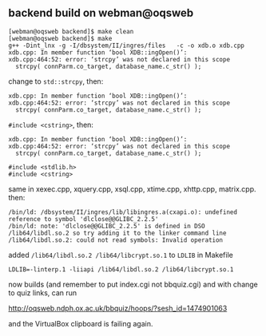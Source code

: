 


## backend build on webman@oqsweb

    [webman@oqsweb backend]$ make clean
    [webman@oqsweb backend]$ make
    g++ -Dint_lnx -g -I/dbsystem/II/ingres/files   -c -o xdb.o xdb.cpp
    xdb.cpp: In member function ‘bool XDB::ingOpen()’:
    xdb.cpp:464:52: error: ‘strcpy’ was not declared in this scope
      strcpy( connParm.co_target, database_name.c_str() );

change to `std::strcpy`, then:

    xdb.cpp: In member function ‘bool XDB::ingOpen()’:
    xdb.cpp:464:52: error: ‘strcpy’ was not declared in this scope
      strcpy( connParm.co_target, database_name.c_str() );

`#include <cstring>`, then:

    xdb.cpp: In member function ‘bool XDB::ingOpen()’:
    xdb.cpp:464:52: error: ‘strcpy’ was not declared in this scope
      strcpy( connParm.co_target, database_name.c_str() );   

    #include <stdlib.h>
    #include <cstring>

same in xexec.cpp, xquery.cpp, xsql.cpp, xtime.cpp, xhttp.cpp, matrix.cpp. then:

    /bin/ld: /dbsystem/II/ingres/lib/libingres.a(cxapi.o): undefined reference to symbol 'dlclose@@GLIBC_2.2.5'
    /bin/ld: note: 'dlclose@@GLIBC_2.2.5' is defined in DSO /lib64/libdl.so.2 so try adding it to the linker command line
    /lib64/libdl.so.2: could not read symbols: Invalid operation


added `/lib64/libdl.so.2 /lib64/libcrypt.so.1` to `LDLIB` in Makefile

    LDLIB=-linterp.1 -liiapi /lib64/libdl.so.2 /lib64/libcrypt.so.1

now builds (and remember to put index.cgi not bbquiz.cgi) and with change to quiz links, can run

http://oqsweb.ndph.ox.ac.uk/bbquiz/hoops/?sesh_id=1474901063

and the VirtualBox clipboard is failing again.